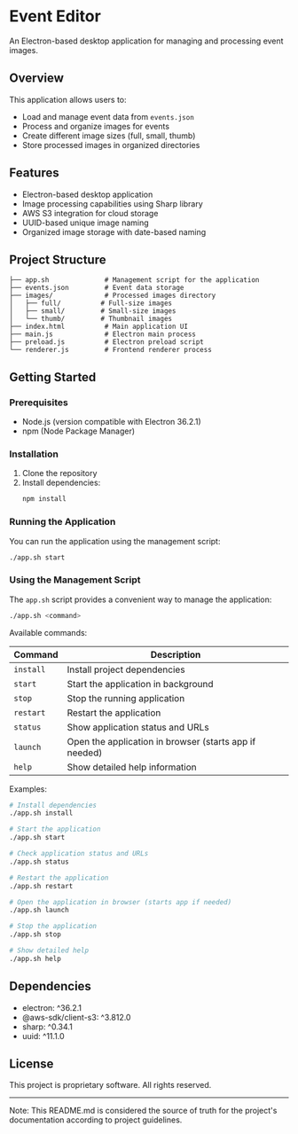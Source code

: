 # Event Editor

An Electron-based desktop application for managing and processing event images.

## Overview

This application allows users to:
- Load and manage event data from `events.json`
- Process and organize images for events
- Create different image sizes (full, small, thumb)
- Store processed images in organized directories

## Features

- Electron-based desktop application
- Image processing capabilities using Sharp library
- AWS S3 integration for cloud storage
- UUID-based unique image naming
- Organized image storage with date-based naming

## Project Structure

```
├── app.sh              # Management script for the application
├── events.json         # Event data storage
├── images/             # Processed images directory
│   ├── full/          # Full-size images
│   ├── small/         # Small-size images
│   └── thumb/         # Thumbnail images
├── index.html          # Main application UI
├── main.js             # Electron main process
├── preload.js          # Electron preload script
└── renderer.js         # Frontend renderer process
```

## Getting Started

### Prerequisites

- Node.js (version compatible with Electron 36.2.1)
- npm (Node Package Manager)

### Installation

1. Clone the repository
2. Install dependencies:
   ```bash
   npm install
   ```

### Running the Application

You can run the application using the management script:

```bash
./app.sh start
```

### Using the Management Script

The `app.sh` script provides a convenient way to manage the application:

```bash
./app.sh <command>
```

Available commands:

| Command | Description |
|---------|-------------|
| `install` | Install project dependencies |
| `start` | Start the application in background |
| `stop` | Stop the running application |
| `restart` | Restart the application |
| `status` | Show application status and URLs |
| `launch` | Open the application in browser (starts app if needed) |
| `help` | Show detailed help information |

Examples:

```bash
# Install dependencies
./app.sh install

# Start the application
./app.sh start

# Check application status and URLs
./app.sh status

# Restart the application
./app.sh restart

# Open the application in browser (starts app if needed)
./app.sh launch

# Stop the application
./app.sh stop

# Show detailed help
./app.sh help
```

## Dependencies

- electron: ^36.2.1
- @aws-sdk/client-s3: ^3.812.0
- sharp: ^0.34.1
- uuid: ^11.1.0

## License

This project is proprietary software. All rights reserved.

---

Note: This README.md is considered the source of truth for the project's documentation according to project guidelines.

